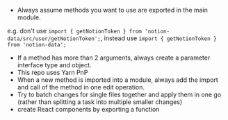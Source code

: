 - Always assume methods you want to use are exported in the main module.

e.g. don't use `import { getNotionToken } from 'notion-data/src/user/getNotionToken';`, instead use `import { getNotionToken } from 'notion-data';`

- If a method has more than 2 arguments, always create a parameter interface type and object.
- This repo uses Yarn PnP
- When a new method is imported into a module, always add the import and call of the method in one edit operation.
- Try to batch changes for single files together and apply them in one go (rather than splitting a task into multiple smaller changes)
- create React components by exporting a function